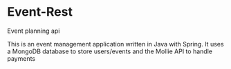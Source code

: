 # Event-Rest
Event planning api


This is an event management application written in Java with Spring.
It uses a MongoDB database to store users/events and the Mollie API to handle payments
